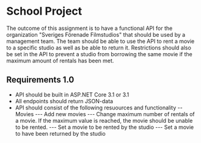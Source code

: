 # School Project
The outcome of this assignment is to have a functional API for the organization "Sveriges Förenade Filmstudios" that should be used by a management team. The team should be able to use the API to rent a movie to a specific studio as well as be able to return it. Restrictions should also be set in the API to prevent a studio from borrowing the same movie if the maximum amount of rentals has been met. 

## Requirements 1.0
- API should be built in ASP.NET Core 3.1 or 3.1
- All endpoints should return JSON-data 
- API should consist of the following resuources and functionality
  -- Movies
    --- Add new movies
    --- Change maximum number of rentals of a movie. If the maximum value is reached, the movie should be unable to be rented.
    --- Set a movie to be rented by the studio 
    --- Set a movie to have been returned by the studio
  

